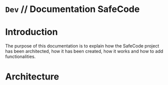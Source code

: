 # `Dev` // Documentation SafeCode

# Introduction
The purpose of this documentation is to explain how the SafeCode project has been architected, how it has been created, how it works and how to add functionalities.

# Architecture

